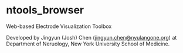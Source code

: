 # ntools_browser
Web-based Electrode Visualization Toolbox

Developed by Jingyun (Josh) Chen (jingyun.chen@nyulangone.org) at Department of Neruology, New York University School of Medicine.
